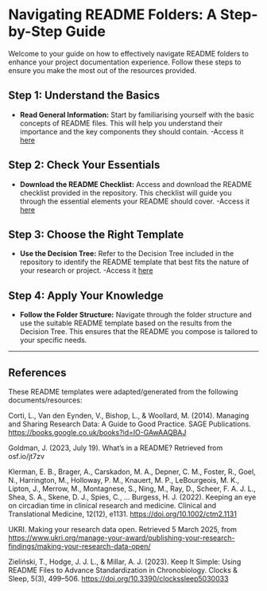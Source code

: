 # Navigating README Folders: A Step-by-Step Guide

Welcome to your guide on how to effectively navigate README folders to enhance your project documentation experience. Follow these steps to ensure you make the most out of the resources provided.

## Step 1: Understand the Basics
- **Read General Information:** Start by familiarising yourself with the basic concepts of README files. This will help you understand their importance and the key components they should contain.
  -Access it [here](https://github.com/circadianmentalhealth/circadian-data-standards/tree/main/README%20-%20Templates/1-%20General%20Information%20%26%20Instruction)

## Step 2: Check Your Essentials
- **Download the README Checklist:** Access and download the README checklist provided in the repository. This checklist will guide you through the essential elements your README should cover.
  -Access it [here](https://github.com/circadianmentalhealth/circadian-data-standards/blob/main/README%20-%20Templates/1-%20General%20Information%20%26%20Instruction/README%20Checklist.jpg)

## Step 3: Choose the Right Template
- **Use the Decision Tree:** Refer to the Decision Tree included in the repository to identify the README template that best fits the nature of your research or project.
  -Access it [here]()

## Step 4: Apply Your Knowledge
- **Follow the Folder Structure:** Navigate through the folder structure and use the suitable README template based on the results from the Decision Tree. This ensures that the README you compose is tailored to your specific needs.

----
## References 
These README templates were adapted/generated from the following documents/resources:

  Corti, L., Van den Eynden, V., Bishop, L., & Woollard, M. (2014). Managing and Sharing Research Data: A Guide to Good Practice. SAGE Publications. https://books.google.co.uk/books?id=lO-GAwAAQBAJ

  Goldman, J. (2023, July 19). What’s in a README? Retrieved from osf.io/jt7zv
  
  Klerman, E. B., Brager, A., Carskadon, M. A., Depner, C. M., Foster, R., Goel, N., Harrington, M., Holloway, P. M., Knauert, M. P., LeBourgeois, M. K., Lipton, J., Merrow, M., Montagnese, S., Ning, M., Ray, D., Scheer, F. A. J. L., Shea, S. A., Skene, D. J., Spies, C., … Burgess, H. J. (2022). Keeping an eye on circadian time in clinical research and medicine. Clinical and Translational Medicine, 12(12), e1131. https://doi.org/10.1002/ctm2.1131

  UKRI. Making your research data open. Retrieved 5 March 2025, from https://www.ukri.org/manage-your-award/publishing-your-research-findings/making-your-research-data-open/

  Zieliński, T., Hodge, J. J. L., & Millar, A. J. (2023). Keep It Simple: Using README Files to Advance Standardization in Chronobiology. Clocks & Sleep, 5(3), 499–506. https://doi.org/10.3390/clockssleep5030033


